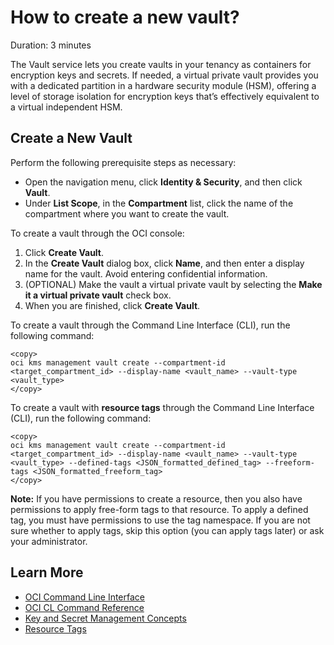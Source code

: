 # How to create a new vault?
Duration: 3 minutes

The Vault service lets you create vaults in your tenancy as containers for encryption keys and secrets. If needed, a virtual private vault provides you with a dedicated partition in a hardware security module (HSM), offering a level of storage isolation for encryption keys that’s effectively equivalent to a virtual independent HSM.

## Create a New Vault

Perform the following prerequisite steps as necessary:
* Open the navigation menu, click **Identity & Security**, and then click **Vault**.
* Under **List Scope**, in the **Compartment** list, click the name of the compartment where you want to create the vault.

To create a vault through the OCI console:
1. Click **Create Vault**.
2. In the **Create Vault** dialog box, click **Name**, and then enter a display name for the vault. Avoid entering confidential information.
3. (OPTIONAL) Make the vault a virtual private vault by selecting the **Make it a virtual private vault** check box.
4. When you are finished, click **Create Vault**.

To create a vault through the Command Line Interface (CLI), run the following command:

```
<copy>
oci kms management vault create --compartment-id <target_compartment_id> --display-name <vault_name> --vault-type <vault_type>
</copy>
```

To create a vault with **resource tags** through the Command Line Interface (CLI), run the following command:

```
<copy>
oci kms management vault create --compartment-id <target_compartment_id> --display-name <vault_name> --vault-type <vault_type> --defined-tags <JSON_formatted_defined_tag> --freeform-tags <JSON_formatted_freeform_tag>
</copy>
```

**Note:**
If you have permissions to create a resource, then you also have permissions to apply free-form tags to that resource. To apply a defined tag, you must have permissions to use the tag namespace. If you are not sure whether to apply tags, skip this option (you can apply tags later) or ask your administrator.

## Learn More

* [OCI Command Line Interface](https://docs.oracle.com/en-us/iaas/Content/API/Concepts/cliconcepts.htm)
* [OCI CL Command Reference](https://docs.oracle.com/en-us/iaas/tools/oci-cli/2.9.5/oci_cli_docs/index.html)
* [Key and Secret Management Concepts](https://docs.oracle.com/en-us/iaas/Content/KeyManagement/Concepts/keyoverview.htm#concepts)
* [Resource Tags](https://docs.oracle.com/en-us/iaas/Content/General/Concepts/resourcetags.htm#Resource_Tags)
